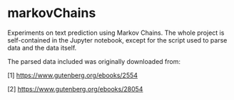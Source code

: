 # markovChains
Experiments on text prediction using Markov Chains. The whole project is self-contained in the Jupyter notebook, except for the script used to parse data and the data itself.

The parsed data included was originally downloaded from:

[1] https://www.gutenberg.org/ebooks/2554

[2] https://www.gutenberg.org/ebooks/28054
